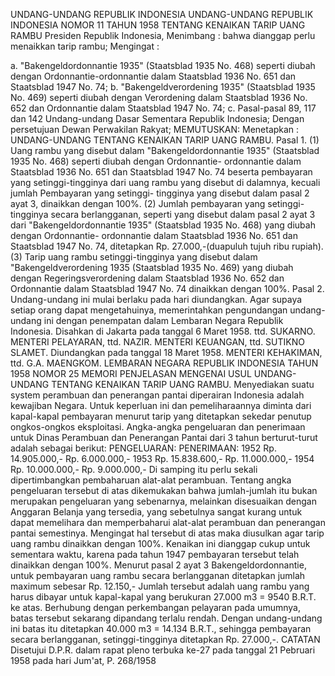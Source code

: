  UNDANG-UNDANG REPUBLIK INDONESIA UNDANG-UNDANG REPUBLIK INDONESIA NOMOR 11 TAHUN 1958 TENTANG KENAIKAN TARIP UANG RAMBU Presiden Republik Indonesia,
Menimbang :
 bahwa dianggap perlu menaikkan tarip rambu;
Mengingat :

a. "Bakengeldordonnantie 1935" (Staatsblad 1935 No. 468) seperti diubah dengan Ordonnantie-ordonnantie dalam Staatsblad 1936 No. 651 dan Staatsblad 1947 No. 74;
b. "Bakengeldverordening 1935" (Staatsblad 1935 No. 469) seperti diubah dengan Verordening dalam Staatsblad 1936 No. 652 dan Ordonnantie dalam Staatsblad 1947 No. 74;
c. Pasal-pasal 89, 117 dan 142 Undang-undang Dasar Sementara Republik Indonesia; Dengan persetujuan Dewan Perwakilan Rakyat;
MEMUTUSKAN:
 Menetapkan : UNDANG-UNDANG TENTANG KENAIKAN TARIP UANG RAMBU. Pasal 1.
(1) Uang rambu yang disebut dalam "Bakengeldordonnantie 1935" (Staatsblad 1935 No. 468) seperti diubah dengan Ordonnantie- ordonnantie dalam Staatsblad 1936 No. 651 dan Staatsblad 1947 No. 74 beserta pembayaran yang setinggi-tingginya dari uang rambu yang disebut di dalamnya, kecuali jumlah Pembayaran yang setinggi- tingginya yang disebut dalam pasal 2 ayat 3, dinaikkan dengan 100%.
(2) Jumlah pembayaran yang setinggi-tingginya secara berlangganan, seperti yang disebut dalam pasal 2 ayat 3 dari "Bakengeldordonnantie 1935" (Staatsblad 1935 No. 468) yang diubah dengan Ordonnantie- ordonnantie dalam Staatsblad 1936 No. 651 dan Staatsblad 1947 No. 74, ditetapkan Rp. 27.000,-(duapuluh tujuh ribu rupiah).
(3) Tarip uang rambu setinggi-tingginya yang disebut dalam "Bakengeldverordening 1935 (Staatsblad 1935 No. 469) yang diubah dengan Regeringsverordening dalam Staatsblad 1936 No. 652 dan Ordonnantie dalam Staatsblad 1947 No. 74 dinaikkan dengan 100%. Pasal 2. Undang-undang ini mulai berlaku pada hari diundangkan. Agar supaya setiap orang dapat mengetahuinya, memerintahkan pengundangan undang-undang ini dengan penempatan dalam Lembaran Negara Republik Indonesia. Disahkan di Jakarta pada tanggal 6 Maret 1958. ttd. SUKARNO. MENTERI PELAYARAN, ttd. NAZIR. MENTERI KEUANGAN, ttd. SUTIKNO SLAMET. Diundangkan pada tanggal 18 Maret 1958. MENTERI KEHAKIMAN, ttd. G.A. MAENGKOM. LEMBARAN NEGARA REPUBLIK INDONESIA TAHUN 1958 NOMOR 25 MEMORI PENJELASAN MENGENAI USUL UNDANG-UNDANG TENTANG KENAIKAN TARIP UANG RAMBU. Menyediakan suatu system perambuan dan penerangan pantai diperairan Indonesia adalah kewajiban Negara. Untuk keperluan ini dan pemeliharaannya diminta dari kapal-kapal pembayaran menurut tarip yang ditetapkan sekedar penutup ongkos-ongkos eksploitasi. Angka-angka pengeluaran dan penerimaan untuk Dinas Perambuan dan Penerangan Pantai dari 3 tahun berturut-turut adalah sebagai berikut: PENGELUARAN: PENERIMAAN: 1952 Rp. 14.905.000,- Rp. 6.000.000,- 1953 Rp. 15.838.600,- Rp. 11.000.000,- 1954 Rp. 10.000.000,- Rp. 9.000.000,- Di samping itu perlu sekali dipertimbangkan pembaharuan alat-alat perambuan. Tentang angka pengeluaran tersebut di atas dikemukakan bahwa jumlah-jumlah itu bukan merupakan pengeluaran yang sebenarnya, melainkan disesuaikan dengan Anggaran Belanja yang tersedia, yang sebetulnya sangat kurang untuk dapat memelihara dan memperbaharui alat-alat perambuan dan penerangan pantai semestinya. Mengingat hal tersebut di atas maka diusulkan agar tarip uang rambu dinaikkan dengan 100%. Kenaikan ini dianggap cukup untuk sementara waktu, karena pada tahun 1947 pembayaran tersebut telah dinaikkan dengan 100%. Menurut pasal 2 ayat 3 Bakengeldordonnantie, untuk pembayaran uang rambu secara berlangganan ditetapkan jumlah maximum sebesar Rp. 12.150,- Jumlah tersebut adalah uang rambu yang harus dibayar untuk kapal-kapal yang berukuran 27.000 m3 = 9540 B.R.T. ke atas. Berhubung dengan perkembangan pelayaran pada umumnya, batas tersebut sekarang dipandang terlalu rendah. Dengan undang-undang ini batas itu ditetapkan 40.000 m3 = 14.134 B.R.T., sehingga pembayaran secara berlangganan, setinggi-tingginya ditetapkan Rp. 27.000,-. CATATAN Disetujui D.P.R. dalam rapat pleno terbuka ke-27 pada tanggal 21 Pebruari 1958 pada hari Jum'at, P. 268/1958